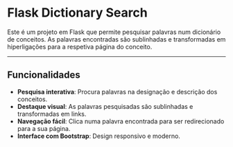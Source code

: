 # Flask Dictionary Search

Este é um projeto em Flask que permite pesquisar palavras num dicionário de conceitos. As palavras encontradas são sublinhadas e transformadas em hiperligações para a respetiva página do conceito.

---

## Funcionalidades

- **Pesquisa interativa**: Procura palavras na designação e descrição dos conceitos.
- **Destaque visual**: As palavras pesquisadas são sublinhadas e transformadas em links.
- **Navegação fácil**: Clica numa palavra encontrada para ser redirecionado para a sua página.
- **Interface com Bootstrap**: Design responsivo e moderno.

